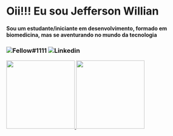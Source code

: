 # Oii!!! Eu sou Jefferson Willian
#### Sou um estudante/iniciante em desenvolvimento, formado em biomedicina, mas se aventurando no mundo da tecnologia 
### ![Fellow#1111](https://img.shields.io/badge/Discord-7289DA?style=for-the-badge&logo=discord&logoColor=white) ![Linkedin](https://img.shields.io/badge/LinkedIn-0077B5?style=for-the-badge&logo=linkedin&logoColor=white)

<div>
<a href="https://github.com/jeffwillian">
<img height="180em" src="https://github-readme-stats.vercel.app/api?username=jeffwillian&count_private=true&show_icons=true&theme=dracula)"/>
<img height="180em" src="https://github-readme-stats.vercel.app/api/top-langs/?username=jeffwillian"/>
</div>
